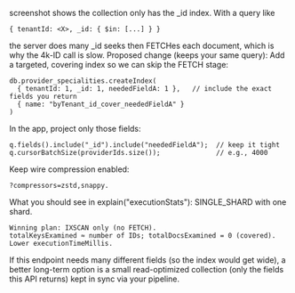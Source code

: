 screenshot shows the collection only has the _id index. With a query like

```
{ tenantId: <X>, _id: { $in: [...] } } 
```

the server does many _id seeks then FETCHes each document, which is why the 4k-ID call is slow.
Proposed change (keeps your same query):
Add a targeted, covering index so we can skip the FETCH stage:
```
db.provider_specialities.createIndex(
  { tenantId: 1, _id: 1, neededFieldA: 1 },   // include the exact fields you return
  { name: "byTenant_id_cover_neededFieldA" }
)
```
In the app, project only those fields:
```
q.fields().include("_id").include("neededFieldA");  // keep it tight
q.cursorBatchSize(providerIds.size());              // e.g., 4000
```

Keep wire compression enabled: 
```
?compressors=zstd,snappy.
```
What you should see in explain("executionStats"):
SINGLE_SHARD with one shard.
```
Winning plan: IXSCAN only (no FETCH).
totalKeysExamined ≈ number of IDs; totalDocsExamined = 0 (covered).
Lower executionTimeMillis.
```
If this endpoint needs many different fields (so the index would get wide), a better long-term option is a small read-optimized collection 
(only the fields this API returns) kept in sync via your pipeline.
